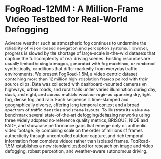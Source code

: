 # FogRoad-12MM : A Million-Frame Video Testbed for  Real-World Defogging

Adverse weather such as atmospheric fog continues to undermine the reliability of vision-based navigation and perception systems. However, progress is slowed by the shortage of large-scale in-the-wild datasets that capture the full complexity of real driving scenes. Existing resources are usually limited to single images, generated with fog machines, or rendered synthetically, conditions that differ markedly from everyday traffic environments. We present FogRoad-1.5M, a video-centric dataset containing more than 12 million high-resolution frames paired with their source clips. Data was collected with dashboard-mounted cameras on highways, urban roads, and rural trails under varied illumination during day, dusk, and night, and across multiple weather regimes spanning dry, light fog, dense fog, and rain. Each sequence is time-stamped and geographically diverse, offering long temporal context and a broad spectrum of traffic densities and scene layouts. To illustrate its value we benchmark several state-of-the-art defogging/dehazing networks using three widely adopted no-reference quality metrics, BRISQUE, NIQE and FADE, and showcase performance gaps that emerge only on authentic video footage. By combining scale on the order of millions of frames, authenticity through uncontrolled outdoor capture, and rich temporal information from complete videos rather than isolated frames, FogRoad-1.5M establishes a new standard testbed for research on image and video defogging, robust perception, and weather-aware autonomous driving.

